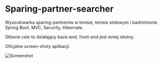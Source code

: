 # Sparing-partner-searcher
Wyszukiwarka sparing-partnerów w tenisie, tenisie stołowym i badmintonie. Spring Boot, MVC, Security, Hibernate.

Główne cele to działający back-end, front-end jest mniej istotny.

Oficjalne screen-shoty aplikacji:

![Screenshot](zrzut1.png)
